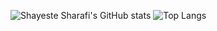 ![Shayeste Sharafi's GitHub stats](https://github-readme-stats.vercel.app/api?username=iShayeste&show_icons=true&theme=transparent)
![Top Langs](https://github-readme-stats.vercel.app/api/top-langs/?username=iShayeste&layout=compact) 
 
